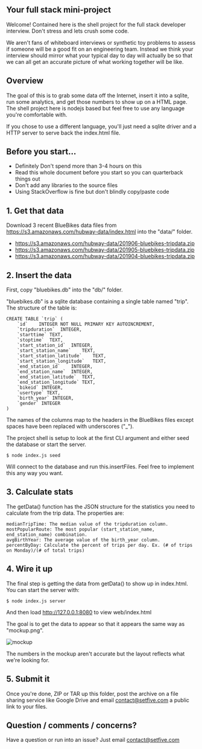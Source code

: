 ## Your full stack mini-project

Welcome! Contained here is the shell project for the full stack developer interview. 
Don't stress and lets crush some code.

We aren't fans of whiteboard interviews or synthetic toy problems to assess if someone will be a 
good fit on an engineering team. Instead we think your interview should mirror what your typical day to 
day will actually be so that we can all get an accurate picture of what working together will be like.

## Overview

The goal of this is to grab some data off the Internet, insert it into a sqlite, run some analytics, 
and get those numbers to show up on a HTML page. The shell project here is nodejs based but feel free to use 
any language you're comfortable with.

If you chose to use a different language, you'll just need a sqlite driver and a HTTP server to serve back the index.html file.  

## Before you start...
* Definitely Don't spend more than 3-4 hours on this
* Read this whole document before you start so you can quarterback things out
* Don't add any libraries to the source files
* Using StackOverflow is fine but don't blindly copy/paste code

## 1. Get that data
Download 3 recent BlueBikes data files from https://s3.amazonaws.com/hubway-data/index.html into the "data/" folder.

* https://s3.amazonaws.com/hubway-data/201906-bluebikes-tripdata.zip
* https://s3.amazonaws.com/hubway-data/201905-bluebikes-tripdata.zip
* https://s3.amazonaws.com/hubway-data/201904-bluebikes-tripdata.zip

## 2. Insert the data

First, copy "bluebikes.db" into the "db/" folder.

"bluebikes.db" is a sqlite database containing a single table named "trip". The structure of the table is:

```
CREATE TABLE `trip` (
    `id`	INTEGER NOT NULL PRIMARY KEY AUTOINCREMENT,
    `tripduration`	INTEGER,
    `starttime`	TEXT,
    `stoptime`	TEXT,
    `start_station_id`	INTEGER,
    `start_station_name`	TEXT,
    `start_station_latitude`	TEXT,
    `start_station_longitude`	TEXT,
    `end_station_id`	INTEGER,
    `end_station_name`	INTEGER,
    `end_station_latitude`	TEXT,
    `end_station_longitude`	TEXT,
    `bikeid` INTEGER,
    `usertype` TEXT,
    `birth_year` INTEGER,
    `gender` INTEGER
)
```

The names of the columns map to the headers in the BlueBikes files except spaces have been replaced with underscores ("_").

The project shell is setup to look at the first CLI argument and either seed the database or start the server.

```
$ node index.js seed
```

Will connect to the database and run this.insertFiles. Feel free to implement this any way you want.

## 3. Calculate stats

The getData() function has the JSON structure for the statistics you need to calculate from the trip data. 
The properties are:
```
medianTripTime: The median value of the tripduration column.
mostPopularRoute: The most popular (start_station_name, end_station_name) combination.
avgBirthYear: The average value of the birth_year column.
percentByDay: Calculate the percent of trips per day. Ex. (# of trips on Monday)/(# of total trips)
```

## 4. Wire it up

The final step is getting the data from getData() to show up in index.html. You can start the server with:

```
$ node index.js server
```

And then load http://127.0.0.1:8080 to view web/index.html 

The goal is to get the data to appear so that it appears the same way as "mockup.png". 

![mockup](https://raw.githubusercontent.com/Setfive/blue-bikes-public/master/mockup.png)

The numbers in the mockup aren't accurate but the layout reflects what we're looking for.

## 5. Submit it

Once you're done, ZIP or TAR up this folder, post the archive on a file sharing service like Google Drive and email contact@setfive.com a public link to your files.

## Question / comments / concerns?

Have a question or run into an issue? Just email contact@setfive.com
